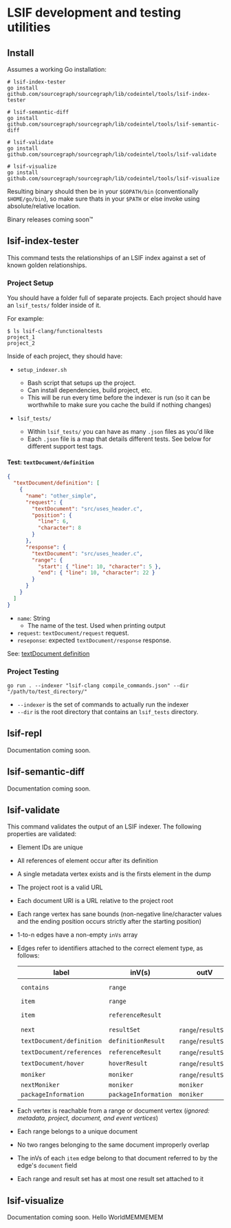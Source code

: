 # LSIF development and testing utilities

## Install

Assumes a working Go installation:

```
# lsif-index-tester
go install github.com/sourcegraph/sourcegraph/lib/codeintel/tools/lsif-index-tester

# lsif-semantic-diff
go install github.com/sourcegraph/sourcegraph/lib/codeintel/tools/lsif-semantic-diff

# lsif-validate
go install github.com/sourcegraph/sourcegraph/lib/codeintel/tools/lsif-validate

# lsif-visualize
go install github.com/sourcegraph/sourcegraph/lib/codeintel/tools/lsif-visualize
```

Resulting binary should then be in your `$GOPATH/bin` (conventionally `$HOME/go/bin`), so make sure thats in your `$PATH` or else invoke using absolute/relative location.

Binary releases coming soon™️

## lsif-index-tester

This command tests the relationships of an LSIF index against a set of known golden relationships.

### Project Setup

You should have a folder full of separate projects. Each project should have an `lsif_tests/` folder inside of it.

For example:

```
$ ls lsif-clang/functionaltests
project_1
project_2
```

Inside of each project, they should have:

- `setup_indexer.sh`

  - Bash script that setups up the project.
  - Can install dependencies, build project, etc.
  - This will be run every time before the indexer is run (so it can be worthwhile to make sure you cache the build if nothing changes)

- `lsif_tests/`
  - Within `lsif_tests/` you can have as many `.json` files as you'd like
  - Each `.json` file is a map that details different tests. See below for different support test tags.

#### Test: `textDocument/definition`

```json
{
  "textDocument/definition": [
    {
      "name": "other_simple",
      "request": {
        "textDocument": "src/uses_header.c",
        "position": {
          "line": 6,
          "character": 8
        }
      },
      "response": {
        "textDocument": "src/uses_header.c",
        "range": {
          "start": { "line": 10, "character": 5 },
          "end": { "line": 10, "character": 22 }
        }
      }
    }
  ]
}
```

- `name`: String
  - The name of the test. Used when printing output
- `request`: `textDocument/request` request.
- `reseponse`: expected `textDocument/response` response.

See: [textDocument definition](https://microsoft.github.io/language-server-protocol/specification#textDocument_definition)

### Project Testing

```
go run . --indexer "lsif-clang compile_commands.json" --dir "/path/to/test_directory/"
```

- `--indexer` is the set of commands to actually run the indexer
- `--dir` is the root directory that contains an `lsif_tests` directory.

## lsif-repl

Documentation coming soon.

## lsif-semantic-diff

Documentation coming soon.

## lsif-validate

This command validates the output of an LSIF indexer. The following properties are validated:

- Element IDs are unique
- All references of element occur after its definition
- A single metadata vertex exists and is the firsts element in the dump
- The project root is a valid URL
- Each document URI is a URL relative to the project root
- Each range vertex has sane bounds (non-negative line/character values and the ending position occurs strictly after the starting position)
- 1-to-n edges have a non-empty `inVs` array
- Edges refer to identifiers attached to the correct element type, as follows:

  | label                     | inV(s)               | outV                | condition                      |
  | ------------------------- | -------------------- | ------------------- | ------------------------------ |
  | `contains`                | `range`              |                     | if outV is a `document`        |
  | `item`                    | `range`              |                     |                                |
  | `item`                    | `referenceResult`    |                     | if outV is a `referenceResult` |
  | `next`                    | `resultSet`          | `range`/`resultSet` |                                |
  | `textDocument/definition` | `definitionResult`   | `range`/`resultSet` |                                |
  | `textDocument/references` | `referenceResult`    | `range`/`resultSet` |                                |
  | `textDocument/hover`      | `hoverResult`        | `range`/`resultSet` |                                |
  | `moniker`                 | `moniker`            | `range`/`resultSet` |                                |
  | `nextMoniker`             | `moniker`            | `moniker`           |                                |
  | `packageInformation`      | `packageInformation` | `moniker`           |                                |

- Each vertex is reachable from a range or document vertex (_ignored: metadata, project, document, and event vertices_)
- Each range belongs to a unique document
- No two ranges belonging to the same document improperly overlap
- The inVs of each `item` edge belong to that document referred to by the edge's `document` field
- Each range and result set has at most one result set attached to it

## lsif-visualize

Documentation coming soon.
Hello WorldMEMMEMEM
